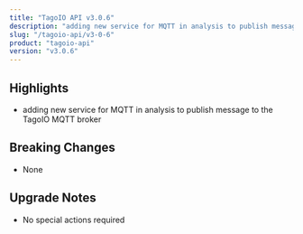 ```yaml
---
title: "TagoIO API v3.0.6"
description: "adding new service for MQTT in analysis to publish message to the TagoIO MQTT broker"
slug: "/tagoio-api/v3-0-6"
product: "tagoio-api"
version: "v3.0.6"
---
```


## Highlights

- adding new service for MQTT in analysis to publish message to the TagoIO MQTT broker

## Breaking Changes

- None

## Upgrade Notes

- No special actions required
